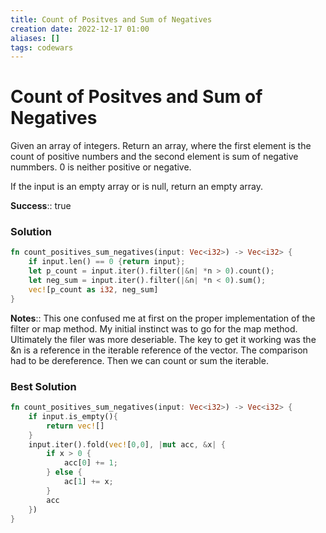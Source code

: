 ```yaml
---
title: Count of Positves and Sum of Negatives
creation date: 2022-12-17 01:00
aliases: []
tags: codewars 
---
```

# Count of Positves and Sum of Negatives

Given an array of integers. Return an array, where the first element is the count of positive numbers and the second element is sum of negative nummbers. 0 is neither positive or negative. 

If the input is an empty array or is null, return an empty array.

**Success**:: true

### Solution
```Rust
fn count_positives_sum_negatives(input: Vec<i32>) -> Vec<i32> {
	if input.len() == 0 {return input};
	let p_count = input.iter().filter(|&n| *n > 0).count();
	let neg_sum = input.iter().filter(|&n| *n < 0).sum();
	vec![p_count as i32, neg_sum]
}
```

**Notes**:: This one confused me at first on the proper implementation of the filter or map method. My initial instinct was to go for the map method. Ultimately the filer was more deseriable. The key to get it working was the &n is a reference in the iterable reference of the vector. The comparison had to be dereference. Then we can count or sum the iterable.

### Best Solution
```Rust
fn count_positives_sum_negatives(input: Vec<i32>) -> Vec<i32> {
	if input.is_empty(){
		return vec![]
	}
	input.iter().fold(vec![0,0], |mut acc, &x| {
		if x > 0 {
			acc[0] += 1;
		} else {
			ac[1] += x;
		}
		acc
	})
}
```


